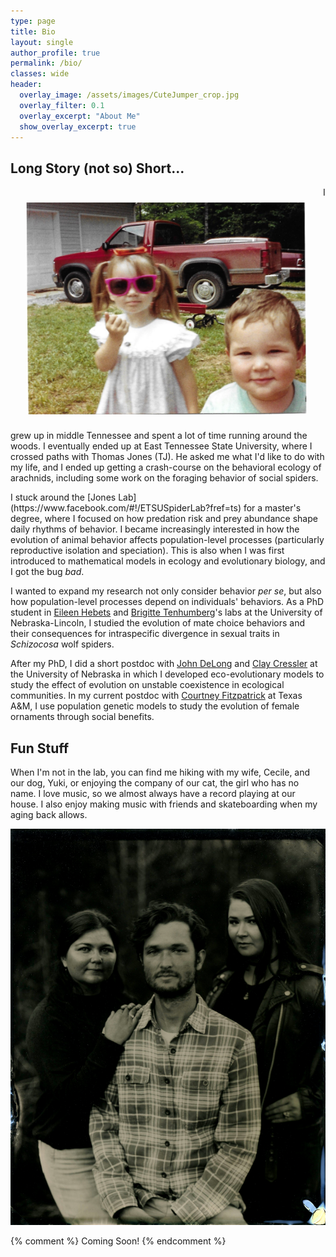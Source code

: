 ```yaml
---
type: page
title: Bio
layout: single
author_profile: true
permalink: /bio/
classes: wide
header:
  overlay_image: /assets/images/CuteJumper_crop.jpg
  overlay_filter: 0.1
  overlay_excerpt: "About Me"
  show_overlay_excerpt: true
---
```

<h2>Long Story (not so) Short...</h2>
<p><IMG SRC="/assets/images/YoungLaurenAndColton.jpeg" ALIGN="left" WIDTH="450px" HSPACE="25" VSPACE="25"/>I grew up in middle Tennessee and spent a lot of time running around the woods. I eventually ended up at East Tennessee State University, where I crossed paths with Thomas Jones (TJ). He asked me what I'd like to do with my life, and I ended up getting a crash-course on the behavioral ecology of arachnids, including some work on the foraging behavior of social spiders.</p>
I stuck around the [Jones Lab](https://www.facebook.com/#!/ETSUSpiderLab?fref=ts) for a master's degree, where I focused on how predation risk and prey abundance shape daily rhythms of behavior. I became increasingly interested in how the evolution of animal behavior affects population-level processes (particularly reproductive isolation and speciation). This is also when I was first introduced to mathematical models in ecology and evolutionary biology, and I got the bug <i>bad</i>.<br>

I wanted to expand my research not only consider behavior <i>per se</i>, but also how population-level processes depend on individuals' behaviors. As a PhD student in [Eileen Hebets](https://hebetslab.unl.edu/) and [Brigitte Tenhumberg](https://www.unl.edu/btenhumberg/home)'s labs at the University of Nebraska-Lincoln, I studied the evolution of mate choice behaviors and their consequences for intraspecific divergence in sexual traits in <i>Schizocosa</i> wolf spiders.<br>

After my PhD, I did a short postdoc with [John DeLong](http://johnpauldelong.weebly.com/) and [Clay Cressler](https://cressler.weebly.com/) at the University of Nebraska in which I developed eco-evolutionary models to study the effect of evolution on unstable coexistence in ecological communities. In my current postdoc with [Courtney Fitzpatrick](https://fitzpatrickresearch.com/) at Texas A&M, I use population genetic models to study the evolution of female ornaments through social benefits.

<h2>Fun Stuff</h2>

When I'm not in the lab, you can find me hiking with my wife, Cecile, and our dog, Yuki, or enjoying the company of our cat, the girl who has no name. I love music, so we almost always have a record playing at our house. I also enjoy making music with friends and skateboarding when my aging back allows.

![Left to Right: Cecile, Colton, and his sister Lauren](assets/images/family2.jpg)

{% comment %}
Coming Soon!
{% endcomment %}
